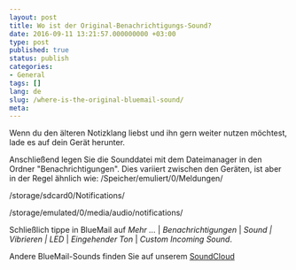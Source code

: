 ```yaml
---
layout: post
title: Wo ist der Original-Benachrichtigungs-Sound?
date: 2016-09-11 13:21:57.000000000 +03:00
type: post
published: true
status: publish
categories:
- General
tags: []
lang: de
slug: /where-is-the-original-bluemail-sound/
meta:
---
```


Wenn du den älteren Notizklang liebst und ihn gern weiter nutzen möchtest, lade es auf dein Gerät herunter.

Anschließend legen Sie die Sounddatei mit dem Dateimanager in den Ordner "Benachrichtigungen". Dies variiert zwischen den Geräten, ist aber in der Regel ähnlich wie:
/Speicher/emuliert/0/Meldungen/

/storage/sdcard0/Notifications/

/storage/emulated/0/media/audio/notifications/

Schließlich tippe in BlueMail auf *Mehr ...* \| *Benachrichtigungen* \| *Sound \| Vibrieren \| LED* \| *Eingehender Ton* \| *Custom Incoming Sound*.

Andere BlueMail-Sounds finden Sie auf unserem [SoundCloud](https://soundcloud.com/bluemail_app)
